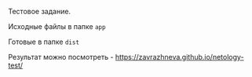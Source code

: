 Тестовое задание.

Исходные файлы в папке `app` 

Готовые в папке `dist`

Результат можно посмотреть - https://zavrazhneva.github.io/netology-test/
